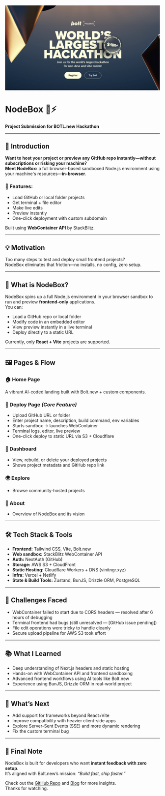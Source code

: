 
![Screenshot](public/bolt.png)

# NodeBox 🧰⚡️  
**Project Submission for BOTL.new Hackathon**

---

## 🚀 Introduction

**Want to host your project or preview any GitHub repo instantly—without subscriptions or risking your machine?**  
**Meet NodeBox:** a full browser-based sandboxed Node.js environment using your machine's resources—**in-browser**.

### 🔧 Features:
- Load GitHub or local folder projects
- Get terminal + file editor
- Make live edits
- Preview instantly
- One-click deployment with custom subdomain

Built using **WebContainer API** by StackBlitz.

---

## 💡 Motivation

Too many steps to test and deploy small frontend projects?  
NodeBox eliminates that friction—no installs, no config, zero setup.

---

## 🧪 What is NodeBox?

NodeBox spins up a full Node.js environment in your browser sandbox to run and preview **frontend-only** applications.  
You can:

- Load a GitHub repo or local folder  
- Modify code in an embedded editor  
- View preview instantly in a live terminal  
- Deploy directly to a static URL

Currently, only **React + Vite** projects are supported.

---

## 🖼️ Pages & Flow

### 🏠 Home Page
A vibrant AI-coded landing built with Bolt.new + custom components.

### 🚀 Deploy Page *(Core Feature)*
- Upload GitHub URL or folder
- Enter project name, description, build command, env variables
- Starts sandbox → launches WebContainer  
- Terminal logs, editor, live preview
- One-click deploy to static URL via S3 + Cloudflare

### 📂 Dashboard
- View, rebuild, or delete your deployed projects
- Shows project metadata and GitHub repo link

### 🌍 Explore
- Browse community-hosted projects

### 📘 About
- Overview of NodeBox and its vision

---

## 🛠️ Tech Stack & Tools

- **Frontend:** Tailwind CSS, Vite, Bolt.new
- **Web sandbox:** StackBlitz WebContainer API
- **Auth:** NextAuth (GitHub)
- **Storage:** AWS S3 + CloudFront
- **Static Hosting:** Cloudflare Workers + DNS (vinitngr.xyz)
- **Infra:** Vercel + Netlify
- **State & Build Tools:** Zustand, BunJS, Drizzle ORM, PostgreSQL

---

## 🚧 Challenges Faced

- WebContainer failed to start due to CORS headers — resolved after 6 hours of debugging
- Terminal frontend had bugs (still unresolved — [GitHub issue pending])
- File edit operations were tricky to handle cleanly
- Secure upload pipeline for AWS S3 took effort

---

## 📚 What I Learned

- Deep understanding of Next.js headers and static hosting
- Hands-on with WebContainer API and frontend sandboxing
- Advanced frontend workflows using AI tools like Bolt.new
- Experience using BunJS, Drizzle ORM in real-world project

---

## 🔮 What’s Next

- Add support for frameworks beyond React+Vite
- Improve compatibility with heavier client-side apps
- Explore Server-Sent Events (SSE) and more dynamic rendering
- Fix the custom terminal bug

---

## 📌 Final Note

NodeBox is built for developers who want **instant feedback with zero setup**.  
It’s aligned with Bolt.new’s mission: *“Build fast, ship faster.”*

Check out the [GitHub Repo](#) and [Blog](#) for more insights.  
Thanks for watching.
